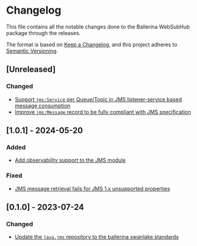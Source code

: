 # Changelog
This file contains all the notable changes done to the Ballerina WebSubHub package through the releases.

The format is based on [Keep a Changelog](https://keepachangelog.com/en/1.0.0/),
and this project adheres to [Semantic Versioning](https://semver.org/spec/v2.0.0.html).

## [Unreleased]

### Changed
- [Support `jms:Service` per Queue/Topic in JMS listener-service based message consumption](https://github.com/ballerina-platform/ballerina-library/issues/8063)
- [Improve `jms:Message` record to be fully compliant with JMS specification](https://github.com/ballerina-platform/ballerina-library/issues/8079)

## [1.0.1] - 2024-05-20

### Added
- [Add observability support to the JMS module](https://github.com/ballerina-platform/ballerina-library/issues/5932)

### Fixed
- [JMS message retrieval fails for JMS 1.x unsupported properties](https://github.com/ballerina-platform/ballerina-library/issues/6204)

## [0.1.0] - 2023-07-24

### Changed
- [Update the `java.jms` repository to the ballerina swanlake standards](https://github.com/ballerina-platform/ballerina-standard-library/issues/4669)
